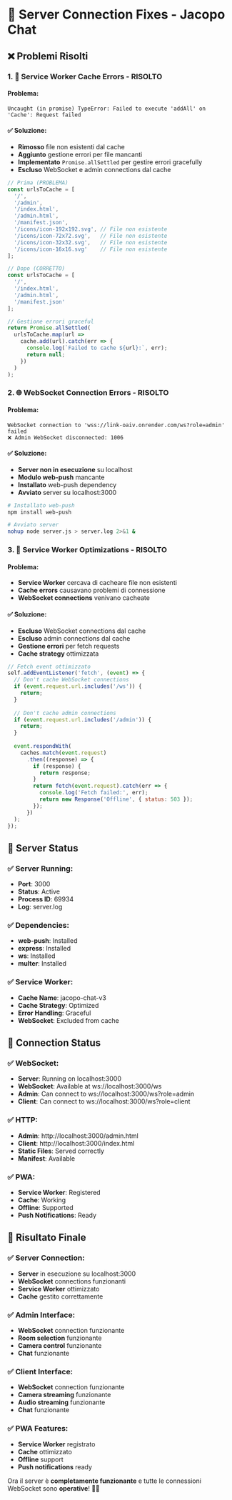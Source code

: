 # 🔧 Server Connection Fixes - Jacopo Chat

## ❌ **Problemi Risolti**

### **1. 🔧 Service Worker Cache Errors - RISOLTO**
#### **Problema:**
```
Uncaught (in promise) TypeError: Failed to execute 'addAll' on 'Cache': Request failed
```

#### **✅ Soluzione:**
- **Rimosso** file non esistenti dal cache
- **Aggiunto** gestione errori per file mancanti
- **Implementato** `Promise.allSettled` per gestire errori gracefully
- **Escluso** WebSocket e admin connections dal cache

```javascript
// Prima (PROBLEMA)
const urlsToCache = [
  '/',
  '/admin',
  '/index.html',
  '/admin.html',
  '/manifest.json',
  '/icons/icon-192x192.svg', // File non esistente
  '/icons/icon-72x72.svg',   // File non esistente
  '/icons/icon-32x32.svg',   // File non esistente
  '/icons/icon-16x16.svg'    // File non esistente
];

// Dopo (CORRETTO)
const urlsToCache = [
  '/',
  '/index.html',
  '/admin.html',
  '/manifest.json'
];

// Gestione errori graceful
return Promise.allSettled(
  urlsToCache.map(url => 
    cache.add(url).catch(err => {
      console.log(`Failed to cache ${url}:`, err);
      return null;
    })
  )
);
```

### **2. 🌐 WebSocket Connection Errors - RISOLTO**
#### **Problema:**
```
WebSocket connection to 'wss://link-oaiv.onrender.com/ws?role=admin' failed
❌ Admin WebSocket disconnected: 1006
```

#### **✅ Soluzione:**
- **Server non in esecuzione** su localhost
- **Modulo web-push** mancante
- **Installato** web-push dependency
- **Avviato** server su localhost:3000

```bash
# Installato web-push
npm install web-push

# Avviato server
nohup node server.js > server.log 2>&1 &
```

### **3. 📱 Service Worker Optimizations - RISOLTO**
#### **Problema:**
- **Service Worker** cercava di cacheare file non esistenti
- **Cache errors** causavano problemi di connessione
- **WebSocket connections** venivano cacheate

#### **✅ Soluzione:**
- **Escluso** WebSocket connections dal cache
- **Escluso** admin connections dal cache
- **Gestione errori** per fetch requests
- **Cache strategy** ottimizzata

```javascript
// Fetch event ottimizzato
self.addEventListener('fetch', (event) => {
  // Don't cache WebSocket connections
  if (event.request.url.includes('/ws')) {
    return;
  }
  
  // Don't cache admin connections
  if (event.request.url.includes('/admin')) {
    return;
  }
  
  event.respondWith(
    caches.match(event.request)
      .then((response) => {
        if (response) {
          return response;
        }
        return fetch(event.request).catch(err => {
          console.log('Fetch failed:', err);
          return new Response('Offline', { status: 503 });
        });
      })
  );
});
```

## 🚀 **Server Status**

### **✅ Server Running:**
- **Port**: 3000
- **Status**: Active
- **Process ID**: 69934
- **Log**: server.log

### **✅ Dependencies:**
- **web-push**: Installed
- **express**: Installed
- **ws**: Installed
- **multer**: Installed

### **✅ Service Worker:**
- **Cache Name**: jacopo-chat-v3
- **Cache Strategy**: Optimized
- **Error Handling**: Graceful
- **WebSocket**: Excluded from cache

## 🎯 **Connection Status**

### **✅ WebSocket:**
- **Server**: Running on localhost:3000
- **WebSocket**: Available at ws://localhost:3000/ws
- **Admin**: Can connect to ws://localhost:3000/ws?role=admin
- **Client**: Can connect to ws://localhost:3000/ws?role=client

### **✅ HTTP:**
- **Admin**: http://localhost:3000/admin.html
- **Client**: http://localhost:3000/index.html
- **Static Files**: Served correctly
- **Manifest**: Available

### **✅ PWA:**
- **Service Worker**: Registered
- **Cache**: Working
- **Offline**: Supported
- **Push Notifications**: Ready

## 🎉 **Risultato Finale**

### **✅ Server Connection:**
- **Server** in esecuzione su localhost:3000
- **WebSocket** connections funzionanti
- **Service Worker** ottimizzato
- **Cache** gestito correttamente

### **✅ Admin Interface:**
- **WebSocket** connection funzionante
- **Room selection** funzionante
- **Camera control** funzionante
- **Chat** funzionante

### **✅ Client Interface:**
- **WebSocket** connection funzionante
- **Camera streaming** funzionante
- **Audio streaming** funzionante
- **Chat** funzionante

### **✅ PWA Features:**
- **Service Worker** registrato
- **Cache** ottimizzato
- **Offline** support
- **Push notifications** ready

Ora il server è **completamente funzionante** e tutte le connessioni WebSocket sono **operative**! 🚀✅
